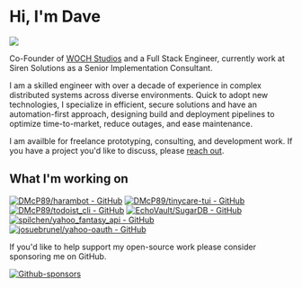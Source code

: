 <h1>Hi, I'm Dave</h1>
<div class="profile-container">
<img src="https://avatars.githubusercontent.com/u/4146149?v=4" class="profile-image" style="display: flex;"/>
<p class="profile-text">Co-Founder of <a href="https://www.wochstudios.com/">WOCH Studios</a> and a Full Stack Engineer, currently work at Siren Solutions as a Senior Implementation Consultant. 
</div>

I am a skilled engineer with over a decade of experience in complex distributed systems across diverse environments. Quick to adopt new technologies, I specialize in efficient, secure solutions and have an automation-first approach, designing build and deployment pipelines to optimize time-to-market, reduce outages, and ease maintenance. 

I am availble for freelance prototyping, consulting, and development work. If you have a project you'd like to discuss, please [reach out](mailto:davemcpherson@wochstudios.com).

## What I'm working on
[![DMcP89/harambot - GitHub](https://gh-card.dev/repos/DMcP89/harambot.svg)](https://github.com/DMcP89/harambot) [![DMcP89/tinycare-tui - GitHub](https://gh-card.dev/repos/DMcP89/tinycare-tui.svg)](https://github.com/DMcP89/tinycare-tui) 
[![DMcP89/todoist_cli - GitHub](https://gh-card.dev/repos/DMcP89/todoist_cli.svg)](https://github.com/DMcP89/todoist_cli) [![EchoVault/SugarDB - GitHub](https://gh-card.dev/repos/EchoVault/SugarDB.svg)](https://github.com/EchoVault/SugarDB) 
[![spilchen/yahoo_fantasy_api - GitHub](https://gh-card.dev/repos/spilchen/yahoo_fantasy_api.svg)](https://github.com/spilchen/yahoo_fantasy_api) [![josuebrunel/yahoo-oauth - GitHub](https://gh-card.dev/repos/josuebrunel/yahoo-oauth.svg)](https://github.com/josuebrunel/yahoo-oauth) 

If you'd like to help support my open-source work please consider sponsoring me on GitHub.</p>
[![Github-sponsors](https://img.shields.io/badge/sponsor-30363D?style=for-the-badge&logo=GitHub-Sponsors&logoColor=#EA4AAA)](https://github.com/sponsors/DMcP89)
